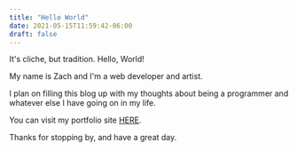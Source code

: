 ```yaml
---
title: "Hello World"
date: 2021-05-15T11:59:42-06:00
draft: false
---
```


It's cliche, but tradition. Hello, World! 

My name is Zach and I'm a web developer and artist.

I plan on filling this blog up with my thoughts about being a programmer and whatever else I have going on in my life.

You can visit my portfolio site [HERE](https://zachheckert.com/).

Thanks for stopping by, and have a great day.